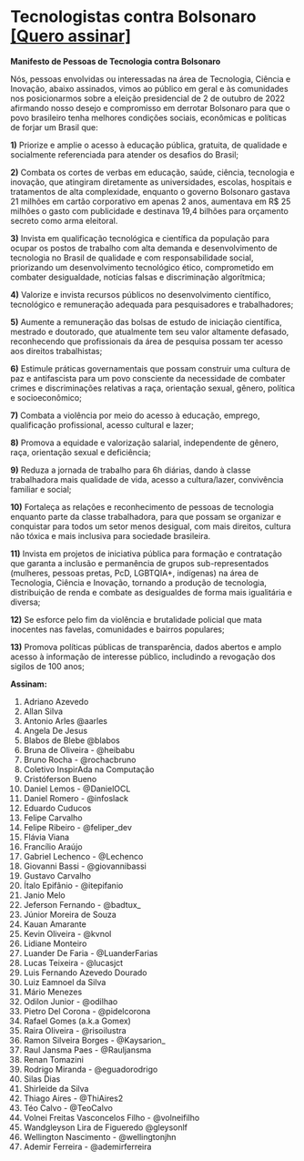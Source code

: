 # Tecnologistas contra Bolsonaro      [[Quero assinar]](https://github.com/inspiradanacomputacao/tecnologistas-contra-bolsonaro/wiki)
**Manifesto de Pessoas de Tecnologia contra Bolsonaro**

Nós, pessoas envolvidas ou interessadas na área de Tecnologia, Ciência e Inovação, abaixo assinados, vimos ao público em geral e às comunidades nos posicionarmos sobre a eleição presidencial de 2 de outubro de 2022 afirmando nosso desejo e compromisso em derrotar Bolsonaro para que o povo brasileiro tenha melhores condições sociais, econômicas e políticas de forjar um Brasil que:

**1)** Priorize e amplie o acesso à educação pública, gratuita, de qualidade e socialmente referenciada para atender os desafios do Brasil;

**2)** Combata os cortes de verbas em educação, saúde, ciência, tecnologia e inovação, que atingiram diretamente as universidades, escolas, hospitais e tratamentos de alta complexidade, enquanto o governo Bolsonaro gastava 21 milhões em cartão corporativo em apenas 2 anos, aumentava em R$ 25 milhões o gasto com publicidade e destinava 19,4 bilhões para orçamento secreto como arma eleitoral.

**3)** Invista em qualificação tecnológica e científica da população para ocupar os postos de trabalho com alta demanda e desenvolvimento de tecnologia no Brasil de qualidade e com responsabilidade social, priorizando um desenvolvimento tecnológico ético, comprometido em combater desigualdade, notícias falsas e discriminação algorítmica;

**4)** Valorize e invista recursos públicos no desenvolvimento científico, tecnológico e remuneração adequada para pesquisadores e trabalhadores;

**5)** Aumente a remuneração das bolsas de estudo de iniciação científica, mestrado e doutorado, que atualmente tem seu valor altamente defasado, reconhecendo que profissionais da área de pesquisa possam ter acesso aos direitos trabalhistas;

**6)** Estimule práticas governamentais que possam construir uma cultura de paz e antifascista para um povo consciente da necessidade de combater crimes e discriminações relativas a raça, orientação sexual, gênero, política e socioeconômico;

**7)** Combata a violência por meio do acesso à educação, emprego, qualificação profissional, acesso cultural e lazer;

**8)** Promova a equidade e valorização salarial, independente de gênero, raça, orientação sexual e deficiência;

**9)** Reduza a jornada de trabalho para 6h diárias, dando à classe trabalhadora mais qualidade de vida, acesso a cultura/lazer, convivência familiar e social;

**10)** Fortaleça as relações e reconhecimento de pessoas de tecnologia enquanto parte da classe trabalhadora, para que possam se organizar e conquistar para todos um setor menos desigual, com mais direitos, cultura não tóxica e mais inclusiva para sociedade brasileira.

**11)** Invista em projetos de iniciativa pública para formação e contratação que garanta a inclusão e permanência de grupos sub-representados (mulheres, pessoas pretas, PcD, LGBTQIA+, indígenas) na área de Tecnologia, Ciência e Inovação, tornando a produção de tecnologia, distribuição de renda e combate as desigualdes de forma mais igualitária e diversa;

**12)** Se esforce pelo fim da violência e brutalidade policial que mata inocentes nas favelas, comunidades e bairros populares;

**13)** Promova políticas públicas de transparência, dados abertos e amplo acesso à informação de interesse público, includindo a revogação dos sigilos de 100 anos;

**Assinam:**

1. Adriano Azevedo
1. Allan Silva
1. Antonio Arles @aarles
1. Angela De Jesus
1. Blabos de Blebe @blabos
1. Bruna de Oliveira - @heibabu
1. Bruno Rocha - @rochacbruno
1. Coletivo InspirAda na Computação
1. Cristóferson Bueno
1. Daniel Lemos - @DanielOCL 
1. Daniel Romero - @infoslack
1. Eduardo Cuducos
1. Felipe Carvalho
1. Felipe Ribeiro - @feliper_dev
1. Flávia Viana
1. Francílio Araújo
1. Gabriel Lechenco - @Lechenco
1. Giovanni Bassi - @giovannibassi
1. Gustavo Carvalho
1. Ítalo Epifânio - @itepifanio
1. Janio Melo
1. Jeferson Fernando - @badtux_
1. Júnior Moreira de Souza
1. Kauan Amarante
1. Kevin Oliveira - @kvnol
1. Lidiane Monteiro
1. Luander De Faria - @LuanderFarias
1. Lucas Teixeira - @lucasjct
1. Luis Fernando Azevedo Dourado 
1. Luiz Eamnoel da Silva
1. Mário Menezes
1. Odilon Junior - @odilhao
1. Pietro Del Corona - @pidelcorona
1. Rafael Gomes (a.k.a Gomex)
1. Raira Oliveira - @risoilustra
1. Ramon Silveira Borges - @Kaysarion_
1. Raul Jansma Paes - @Rauljansma
1. Renan Tomazini
1. Rodrigo Miranda - @eguadorodrigo
1. Silas Dias 
1. Shirleide da Silva
1. Thiago Aires - @ThiAires2
1. Téo Calvo  - @TeoCalvo
1. Volnei Freitas Vasconcelos Filho - @volneifilho
1. Wandgleyson Lira de Figueredo @gleysonlf
1. Wellington Nascimento - @wellingtonjhn
1. Ademir Ferreira - @ademirferreira




